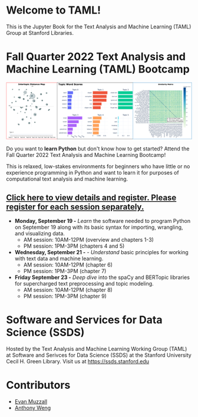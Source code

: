# Welcome to TAML!

This is the Jupyter Book for the Text Analysis and Machine Learning (TAML) Group at Stanford Libraries. 

# Fall Quarter 2022 Text Analysis and Machine Learning (TAML) Bootcamp

![triviz](fall2022/img/triviz.png)

Do you want to **learn Python** but don't know how to get started? Attend the Fall Quarter 2022 Text Analysis and Machine Learning Bootcamp! 

This is relaxed, low-stakes environments for beginners who have little or no experience programming in Python and want to learn it for purposes of computational text analysis and machine learning. 

## [Click here to view details and register. Please register for each session separately.](https://library.stanford.edu/research/cidr/workshops)

* **Monday, September 19 -** _Learn_ the software needed to program Python on September 19 along with its basic syntax for importing, wrangling, and visualizing data.
    * AM session: 10AM-12PM (overview and chapters 1-3)
    * PM session: 1PM-3PM (chapters 4 and 5)
* **Wednesday, September 21 -** - _Understand_ basic principles for working with text data and machine learning. 
    * AM session: 10AM-12PM (chapter 6)
    * PM session: 1PM-3PM (chapter 7)
* **Friday September 23 -** _Deep dive_ into the spaCy and BERTopic libraries for supercharged text preprocessing and topic modeling.
    * AM session: 10AM-12PM (chapter 8)
    * PM session: 1PM-3PM (chapter 9)

# Software and Services for Data Science (SSDS)
Hosted by the Text Analysis and Machine Learning Working Group (TAML) at Software and Serivces for Data Science (SSDS) at the Stanford University Cecil H. Green Library. Visit us at https://ssds.stanford.edu

# Contributors
* [Evan Muzzall](https://library.stanford.edu/people/muzzall)
* [Anthony Weng](https://www.linkedin.com/in/anthony-weng-355033178)

